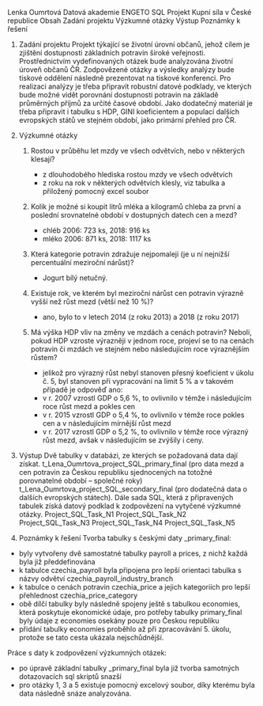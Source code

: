 Lenka Oumrtová
Datová akademie ENGETO
SQL Projekt
Kupní síla v České republice
Obsah
	Zadání projektu
	Výzkumné otázky
	Výstup
	Poznámky k řešení

1. Zadání projektu
	Projekt týkající se životní úrovní občanů, jehož cílem je zjištění dostupnosti základních potravin široké veřejnosti. Prostřednictvím vydefinovaných otázek bude analyzována životní úroveň občanů ČR. Zodpovězené otázky a výsledky analýzy bude tiskové oddělení následně prezentovat na tiskové konferenci. Pro realizaci analýzy je třeba připravit robustní datové podklady, ve kterých bude možné vidět porovnání dostupnosti potravin na základě průměrných příjmů za určité časové období.
	Jako dodatečný materiál je třeba připravit i tabulku s HDP, GINI koeficientem a populací dalších evropských států ve stejném období, jako primární přehled pro ČR.

2. Výzkumné otázky
	1. Rostou v průběhu let mzdy ve všech odvětvích, nebo v některých klesají?
		- z dlouhodobého hlediska rostou mzdy ve všech odvětvích
		- z roku na rok v některých odvětvích klesly, viz tabulka a přiložený pomocný excel soubor

	2. Kolik je možné si koupit litrů mléka a kilogramů chleba za první a poslední srovnatelné období v dostupných datech cen a mezd?
		- chléb 2006: 723 ks, 2018: 916 ks
		- mléko 2006: 871 ks, 2018: 1117 ks

	3. Která kategorie potravin zdražuje nejpomaleji (je u ní nejnižší percentuální meziroční nárůst)?
		- Jogurt bílý netučný.

	4. Existuje rok, ve kterém byl meziroční nárůst cen potravin výrazně vyšší než růst mezd (větší než 10 %)?
		- ano, bylo to v letech 2014 (z roku 2013) a 2018 (z roku 2017)

	5. Má výška HDP vliv na změny ve mzdách a cenách potravin? Neboli, pokud HDP vzroste výrazněji v jednom roce, projeví se to na cenách potravin či mzdách ve 		stejném nebo následujícím roce výraznějším růstem?
		- jelikož pro výrazný růst nebyl stanoven přesný koeficient v úkolu č. 5, byl stanoven při vypracování na limit 5 % a v takovém případě je odpověď ano:
		- v r. 2007 vzrostl GDP o 5,6 %, to ovlivnilo v témže i následujícím roce růst mezd a pokles cen
		- v r. 2015 vzrostl GDP o 5,4 %, to ovlivnilo v témže roce pokles cen a v následujícím mírnější růst mezd
		- v r. 2017 vzrostl GDP o 5,2 %, to ovlivnilo v témže roce výrazný růst mezd, avšak v následujícím se zvýšily i ceny.

3. Výstup
	Dvě tabulky v databázi, ze kterých se požadovaná data dají získat. t_Lena_Oumrtova_project_SQL_primary_final (pro data mezd a cen potravin za Českou republiku sjednocených na totožné porovnatelné období – společné roky) 
t_Lena_Oumrtova_project_SQL_secondary_final (pro dodatečná data o dalších evropských státech).
	Dále sada SQL, která z připravených tabulek získá datový podklad k zodpovězení na vytyčené výzkumné otázky. 
Project_SQL_Task_N1
Project_SQL_Task_N2
Project_SQL_Task_N3
Project_SQL_Task_N4
Project_SQL_Task_N5

4. Poznámky k řešení
Tvorba tabulky s českými daty _primary_final: 
- byly vytvořeny dvě samostatné tabulky payroll a prices, z nichž každá byla již předdefinována
- k tabulce czechia_payroll byla připojena pro lepší orientaci tabulka s názvy odvětví czechia_payroll_industry_branch
- k tabulce o cenách potravin czechia_price a jejich kategoriích pro lepší přehlednost czechia_price_category
- obě dílčí tabulky byly následně spojeny ještě s tabulkou economies, která poskytuje ekonomické údaje, pro potřeby tabulky primary_final byly údaje z economies osekány pouze pro Českou republiku
- přidání tabulky economies proběhlo až při zpracovávání 5. úkolu, protože se tato cesta ukázala nejschůdnější.

Práce s daty k zodpovězení výzkumných otázek:
- po úpravě základní tabulky _primary_final byla již tvorba samotných dotazovacích sql skriptů snazší
- pro otázky 1, 3 a 5 existuje pomocný excelový soubor, díky kterému byla data následně snáze analyzována.
